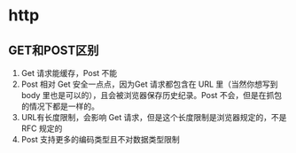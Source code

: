 
# http
## GET和POST区别

1. Get 请求能缓存，Post 不能
2. Post 相对 Get 安全一点点，因为Get 请求都包含在 URL 里（当然你想写到 body 里也是可以的），且会被浏览器保存历史纪录。Post 不会，但是在抓包的情况下都是一样的。
3. URL有长度限制，会影响 Get 请求，但是这个长度限制是浏览器规定的，不是 RFC 规定的
4. Post 支持更多的编码类型且不对数据类型限制